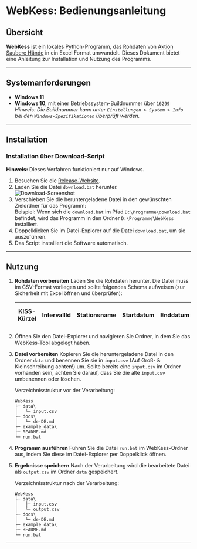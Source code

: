 # WebKess: Bedienungsanleitung

## Übersicht
**WebKess** ist ein lokales Python-Programm, das Rohdaten von [Aktion Saubere Hände](https://www.aktion-sauberehaende.de/ueber-uns-ash) in ein Excel Format umwandelt. Dieses Dokument bietet eine Anleitung zur Installation und Nutzung des Programms.

---

## Systemanforderungen
- **Windows 11**
- **Windows 10**, mit einer Betriebssystem-Buildnummer über `16299`  
  _Hinweis: Die Buildnummer kann unter `Einstellungen > System > Info` bei den `Windows-Spezifikationen` überprüft werden._

---

## Installation

### Installation über Download-Script
**Hinweis:** Dieses Verfahren funktioniert nur auf Windows.

1. Besuchen Sie die [Release-Website](https://github.com/LunaDEV-net/WebKess/releases).
2. Laden Sie die Datei `download.bat` herunter.  <br> ![Download-Screenshot](imgs/2025-01-03_WebKess_Manual-Download-bat.jpg)
3. Verschieben Sie die heruntergeladene Datei in den gewünschten Zielordner für das Programm:  
   Beispiel: Wenn sich die `download.bat` im Pfad `D:\Programme\download.bat` befindet, wird das Programm in den Ordner `D:\Programme\WebKess` installiert.
4. Doppelklicken Sie im Datei-Explorer auf die Datei `download.bat`, um sie auszuführen.
5. Das Script installiert die Software automatisch.

---

## Nutzung

1. **Rohdaten vorbereiten**
   Laden Sie die Rohdaten herunter. Die Datei muss im CSV-Format vorliegen und sollte folgendes Schema aufweisen (zur Sicherheit mit Excel öffnen und überprüfen):

   | KISS-Kürzel | IntervallId | Stationsname | Startdatum | Enddatum | BeobachtungsId | Beobachtungsdatum | Berufsgruppe | Indikation | Aktion | Handschuhe | Import KisRecordId Intervall | Import KisRecordId Beobachtung |
   |--------------|-------------|--------------|------------|----------|----------------|-------------------|--------------|------------|--------|------------|------------------------------|--------------------------------|

2. Öffnen Sie den Datei-Explorer und navigieren Sie Ordner, in dem Sie das WebKess-Tool abgelegt haben.

3. **Datei vorbereiten**
   Kopieren Sie die heruntergeladene Datei in den Ordner `data` und benennen Sie sie in `input.csv` (Auf Groß- & Kleinschreibung achten!) um.
   Sollte bereits eine `input.csv` im Ordner vorhanden sein, achten Sie darauf, dass Sie die alte `input.csv` umbenennen oder löschen.

   Verzeichnisstruktur vor der Verarbeitung:
   ```
   WebKess
   ├─ data\
   │   └─ input.csv
   ├─ docs\
   │   └─ de-DE.md
   ├─ example_data\
   ├─ README.md
   └─ run.bat
   ```

4. **Programm ausführen**
   Führen Sie die Datei `run.bat` im WebKess-Ordner aus, indem Sie diese im Datei-Explorer per Doppelklick öffnen.

5. **Ergebnisse speichern**
   Nach der Verarbeitung wird die bearbeitete Datei als `output.csv` im Ordner `data` gespeichert.

   Verzeichnisstruktur nach der Verarbeitung:
   ```
   WebKess
   ├─ data\
   │   ├─ input.csv
   │   └─ output.csv
   ├─ docs\
   │   └─ de-DE.md
   ├─ example_data\
   ├─ README.md
   └─ run.bat
   ```

---

